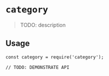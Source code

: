 # `category`

> TODO: description

## Usage

```
const category = require('category');

// TODO: DEMONSTRATE API
```
